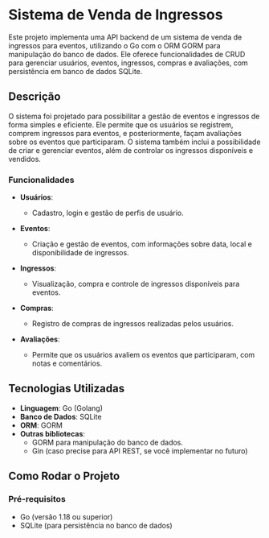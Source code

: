 # Sistema de Venda de Ingressos

Este projeto implementa uma API backend de um sistema de venda de ingressos para eventos, utilizando o Go com o ORM GORM para manipulação do banco de dados. Ele oferece funcionalidades de CRUD para gerenciar usuários, eventos, ingressos, compras e avaliações, com persistência em banco de dados SQLite.

## Descrição

O sistema foi projetado para possibilitar a gestão de eventos e ingressos de forma simples e eficiente. Ele permite que os usuários se registrem, comprem ingressos para eventos, e posteriormente, façam avaliações sobre os eventos que participaram. O sistema também inclui a possibilidade de criar e gerenciar eventos, além de controlar os ingressos disponíveis e vendidos.

### Funcionalidades

- **Usuários**:
  - Cadastro, login e gestão de perfis de usuário.
  
- **Eventos**:
  - Criação e gestão de eventos, com informações sobre data, local e disponibilidade de ingressos.
  
- **Ingressos**:
  - Visualização, compra e controle de ingressos disponíveis para eventos.

- **Compras**:
  - Registro de compras de ingressos realizadas pelos usuários.
  
- **Avaliações**:
  - Permite que os usuários avaliem os eventos que participaram, com notas e comentários.

## Tecnologias Utilizadas

- **Linguagem**: Go (Golang)
- **Banco de Dados**: SQLite
- **ORM**: GORM
- **Outras bibliotecas**:
  - GORM para manipulação do banco de dados.
  - Gin (caso precise para API REST, se você implementar no futuro)

## Como Rodar o Projeto

### Pré-requisitos

- Go (versão 1.18 ou superior)
- SQLite (para persistência no banco de dados)

